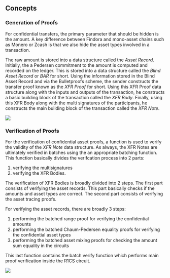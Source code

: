 ## Concepts

### Generation of Proofs

For confidential transfers, the primary parameter that should be hidden is the amount. A key difference between Findora and mono-asset chains such as Monero or Zcash is that we also hide the asset types involved in a transaction.

The raw amount is stored into a data structure called the *Asset Record*. Initially, the a Pedersen commitment to the amount is computed and recorded on the ledger. This is stored into a data structure called the *Blind Asset Record* or *BAR* for short. Using the information stored in the Blind Asset Record and via the Bulletproofs scheme, the sender constructs the transfer proof known as the *XFR Proof* for short. Using this XFR Proof data structure along with the inputs and outputs of the transaction, he constructs a basic building block of the transaction called the *XFR Body*. Finally, using this XFR Body along with the multi signatures of the participants, he constructs the main building block of the transaction called the *XFR Note*.


![](https://i.imgur.com/4TnJRir.png)


### Verification of Proofs

For the verification of confidential asset proofs, a function is used to verify the validity of the *XFR Note* data structure. As always, the XFR Notes are ultimately verified in batches using the an appropriate batching function. This function basically divides the verifcation process into 2 parts:
1. verifying the multisignatures
2. verifying the XFR Bodies.

The verification of XFR Bodies is broadly divided into 2 steps. The first part consists of verifying the asset records. This part basically checks if the amounts and asset types are correct. The second part consists of verifying the asset tracing proofs.

For verifying the asset records, there are broadly 3 steps:
1. performing the batched range proof for verifying the confidential amounts
2. performing the batched Chaum-Pedersen equality proofs for verifying the confidential asset types
3. performing the batched asset mixing proofs for checking the amount sum equality in the circuits

This last function contains the batch verify function which performs main proof verification inside the R1CS circuit.

![](https://i.imgur.com/CHcWudd.png)
